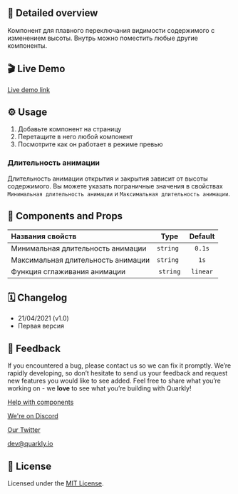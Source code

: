 ## 📖 Detailed overview

Компонент для плавного переключания видимости содержимого с изменением высоты.
Внутрь можно поместить любые другие компоненты.

## 🎬 Live Demo

[Live demo link](https://quarkly-catalog.netlify.app/collapse/)

## ⚙️ Usage

1.  Добавьте компонент на страницу
2.  Перетащите в него любой компонент
3.  Посмотрите как он работает в режиме превью

### Длительность анимации

Длительность анимации открытия и закрытия зависит от высоты содержимого.
Вы можете указать пограничные значения в свойствах `Минимальная длительность анимации` и `Максимальная длительность анимации`.

## 🧩 Components and Props

| Названия свойств                   |   Type    | Default  |
| :--------------------------------- | :-------: | :------: |
| Минимальная длительность анимации  | `string ` |  `0.1s`  |
| Максимальная длительность анимации | `string ` |   `1s`   |
| Функция сглаживания анимации       | `string`  | `linear` |

## 🗓 Changelog

-   21/04/2021 (v1.0)
-   Первая версия

## 📮 Feedback

If you encountered a bug, please contact us so we can fix it promptly. We’re rapidly developing, so don’t hesitate to send us your feedback and request new features you would like to see added. Feel free to share what you’re working on - we **love** to see what you’re building with Quarkly!

[Help with components](https://community.quarkly.io/c/requests/11)

[We're on Discord](https://discord.gg/f9KhSMGX)

[Our Twitter](https://twitter.com/quarklyapp)

[dev@quarkly.io](mailto:dev@quarkly.io)

## 📝 License

Licensed under the [MIT License](./LICENSE).

